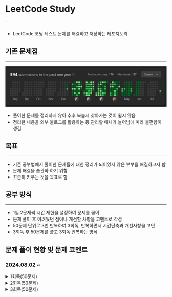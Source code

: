 # LeetCode Study
`
- LeetCode 코딩 테스트 문제를 해결하고 저장하는 레포지토리
## 기존 문제점
***
![sreensh](src/main/resources/img/LeetCodeScreenShot.PNG)
- 풀이한 문제를 정리하지 않아 추후 복습시 찾아가는 것이 쉽지 않음
- 정리한 내용을 외부 불로그를 활용하는 등 관리할 매체가 늘어남에 따라 불편함이 생김

## 목표
***
- 기존 공부법에서 풀이한 문제들에 대한 정리가 되어있지 않은 부부을 해결하고자 함
- 문제 해결을 습관하 하기 위함
- 꾸준히 키우는 것을 목표로 함

## 공부 방식
***
- 1일 2문제씩 시간 제한을 설정하여 문제를 물이
- 문제 풀이 후 어려웠던 점이나 개선할 사항을 코멘트로 작성
- 50문제 단위로 3번 반복하여 3회독, 반복하면서 시간단축과 개선사항을 고민
- 3회독 후 50문제를 풀고 3회독 반복하는 방식

## 문제 풀이 현황 및 문제 코멘트
### 2024.08.02 ~
<details>
<summary>1회독(50문제)</summary>
<br>

| 문제	                                                          | 난이도  | 걸린시간 | 제한시간	 |     날짜     | 코멘트                                                                                        |
|:-------------------------------------------------------------|:----:|:----:|:-----:|:----------:|:-------------------------------------------------------------------------------------------|
| 1. Two Sum                                                   | easy |  11  |  25   | 2024/08/02 |                                                                                            |
| 21. PalindromeNumber                                         | easy |  19  |  25   | 2024/08/02 |                                                                                            |
| 14. Longest Common Prefix                                    | easy |  12  |  25   | 2024/08/03 |                                                                                            |
| 21. Merge Two Sorted Lists                                   | easy |  TO  |  25   | 2024/08/03 | 리스트 자료의 특성을 잘 생각해서 풀어보자                                                                    |
| 14. SqrtX                                                    | easy |  23  |  25   | 2024/08/04 | 이진 탐색을 너무 늦게 생각했다                                                                          |
| 190. Reverse Bits                                            | easy |  12  |  25   | 2024/08/04 | 비트 연산자를 빠르게 생각해 내서 쉽게 풀었음                                                                  |
| 441. Arranging Coins                                         | easy |  15  |  25   | 2024/08/05 | 수학적 접근                                                                                     |
| 530. MinimumAbsoluteDifferenceInBST                          | easy |  21  |  25   | 2024/08/05 |                                                                                            |
| 2053. Kth Distinct String in an Array                        | easy |  20  |  25   | 2024/08/06 | 문제 해석에서 시간 소요, 맵 자료구조 하나로 해결 가능해 보임                                                        |
| 2144. Minimum Cost Of Buying Candies With Discount           | easy |  11  |  25   | 2024/08/06 | 내림 차순 배열을 생각하다 3의 배수를 의미하는 변수를 추가함으로써 더 간결하게 구현하였음                                         |
| 1822. Sign of the Product of an Array                        | easy |  6   |  25   | 2024/08/07 | 초기에 자료형의 메모리를 고려하지 않고 설계하다가 오버플로우 발생                                                       |
| 2129. Capitalize the Title                                   | easy |  22  |  25   | 2024/08/07 | 마지막 공백(" ") 제거를 유의해야 한다                                                                    |
| 2716. Minimize String Length                                 | easy |  7   |  25   | 2024/08/08 |                                                                                            |
| 1827. Minimum Operations to Make the Array Increasing        | easy |  6   |  25   | 2024/08/08 |                                                                                            |
| 1518. Water Bottles                                          | easy |  8   |  25   | 2024/08/09 |                                                                                            |
| 559. Maximum Depth of N-ary Tree                             | easy |  15  |  25   | 2024/08/09 | 트리에서 문제해결 할 때 경게값에서 문제가 발생(뿌리, 잎)하는 것을 조심하자                                                |
| 674. Longest Continuous Increasing Subsequence               | easy |  20  |  25   | 2024/08/10 |                                                                                            |
| 680. Valid Palindrome II                                     | easy |  15  |  25   | 2024/08/10 | 회문 문제의 한 유형.                                                                               |
| 3079. Find the Sum of Encrypted Integers                     | easy |  22  |  25   | 2024/08/11 |                                                                                            |
| 2974. Minimum Number Game                                    | easy |  20  |  25   | 2024/08/11 |                                                                                            |
| 703. Kth Largest Element In a Stream                         | easy |  TO  |  25   | 2024/08/12 | nums가 비어있는 경우, k가 nums의 크기보다 작은 경우 등, 처리해야할 경우의 수가 많았다. 우선순위 queue자료 구조를 활용하면 더 쉽게 풀릴것 같다. |
| 1791. Find Center Of Star Graph                              | easy |  10  |  25   | 2024/08/12 |                                                                                            |
| 1967. Number of Strings That Appear as Substrings in Word    | easy |  6   |  25   | 2024/08/13 | 성능이 않좋게 나왔다. String에서 지원하는 메소드를 그대로 쓴 이유. 다음에는 다른 방식으로 풀 것                                 |
| 2180. Count Integers With Even Digit Sum                     | easy |  17  |  25   | 2024/08/13 |                                                                                            |
| 110. Balanced Binary Tree                                    | easy |  23  |  25   | 2024/08/14 |                                                                                            |
| 145. Binary Tree Postorder Traversal                         | easy |  17  |  25   | 2024/08/14 |                                                                                            |
| 860. Lemonade Change                                         | easy |  20  |  25   | 2024/08/15 |                                                                                            |
| 1636. Sort Array by Increasing Frequency                     | easy |  17  |  25   | 2024/08/15 |                                                                                            |
| 1784. Check if Binary String Has at Most One Segment of Ones | easy |  15  |  25   | 2024/08/16 |                                                                                            |
| 1903. Largest Odd Number in String                           | easy |  7   |  25   | 2024/08/16 |                                                                                            |
| 1437. Check If All 1's Are at Least Length K Places Away     | easy |  16  |  25   | 2024/08/17 | 분기문을 설정하는 사고력을 요구하는 문제였다.                                                                  |
| 1534. Count Good Triplets                                    | easy |  10  |  25   | 2024/08/17 |                                                                                            |
| 594. Longest Harmonious Subsequence                          | easy |  23  |  25   | 2024/08/18 | 조건 분기를 신경써야 할 게 많아서 다른 방법을 고민. Map자료구조를 사용하면서 편하게 해결                                       |
| 509. Fibonacci Number                                        | easy |  10  |  25   | 2024/08/18 |                                                                                            |
| 3194. Minimum Average of Smallest and Largest Elements       | easy |  5   |  25   | 2024/08/19 |                                                                                            |
| 2810. Faulty Keyboard                                        | easy |  12  |  25   | 2024/08/19 | Stringbuilder 내용을 공부                                                                       |
| 2264. Largest 3-Same-Digit Number in String                  | easy |  5   |  25   | 2024/08/20 |                                                                                            |
| 2335. Minimum Amount of Time to Fill Cups                    | easy |  22  |  25   | 2024/08/20 | 조건 분기를 생각하는데 시간이 걸림                                                                        |
| 2255. Count Prefixes of a Given String                       | easy |  15  |  25   | 2024/08/21 | String 객체의 startsWith()메소드를 응용함                                                            |
| 2437. Number of Valid Clock Times                            | easy |  10  |  25   | 2024/08/21 |                                                                                            |
| 476. Number Complement                                       | easy |  20  |  25   | 2024/08/22 | 논리 연산자로 해결하려 했으나 수학적 기법으로 해결하는 것이 더 간편함을 중간에 깨달음                                           |
| 2582. Pass the Pillow                                        | easy |  8   |  25   | 2024/08/22 |                                                                                            |
| 1189. Maximum Number of Ballons                              | easy |  11  |  25   | 2024/08/23 |                                                                                            |
| 1480. Running Sum of 1d Array                                | easy |  3   |  25   | 2024/08/23 |                                                                                            |
| 2099. Find Subsequence of Length K With the Largest Sum      | easy |  TO  |  25   | 2024/08/24 | 기존배열을 무너뜨리지 않기 위한 조치로 우선순위큐 자료구조를 사용하는 것을 배웠음                                              |
| 1844. Replace All Digits with Characters                     | easy |  19  |  25   | 2024/08/24 |                                                                                            |
| 3136. Valid Word                                             | easy |  23  |  25   | 2024/08/25 |                                                                                            |
| 3142. Check if Grid Satisfies Conditions                     | easy |  12  |  25   | 2024/08/25 |                                                                                            |
| 590. N-ary Tree Postorder Traversal                          | easy |  19  |  25   | 2024/08/26 | 깊이 우선탐색을 활용                                                                                |
| 1046. Last Stone Weight                                      | easy |  12  |  25   | 2024/08/26 | 우선순위 큐 자료구조 사용. reverseOrder()를 사용하여 내림차순 정렬 하는 방식을 기억할 것.                                 |

</details>

<details>
<summary>2회독(50문제)</summary>
<br>

| 문제	                                                          | 난이도  | 걸린시간 | 제한시간	 |     날짜     | 코멘트                                                 |
|:-------------------------------------------------------------|:----:|:----:|:----:|:----------:|:----------------------------------------------------|
| 1. Two Sum                                                   | easy |  10  |  25  | 2024/08/27 |                                                     |
| 9. PalindromeNumber                                          | easy |  12  |  25  | 2024/08/27 |                                                     |
| 14. Longest Common Prefix                                    | easy |  15  |  25  | 2024/08/28 | 1회독 시 해결방법으로 동일하게 풀이해서 다른 방식으로 접근.                  |
| 21. Merge Two Sorted Lists                                   | easy |  22  |  25  | 2024/08/28 | 재귀방식으로 해결                                           |
| 14. SqrtX                                                    | easy |  15  |  25  | 2024/08/29 |                                                     |
| 190. Reverse Bits                                            | easy |  10  |  25  | 2024/08/29 |                                                     |
| 441. Arranging Coins                                         | easy |  5   |  25  | 2024/08/30 | 다른 풀이법은 불필요해 보임                                     |
| 530. MinimumAbsoluteDifferenceInBST                          | easy |  21  |  25  | 2024/08/30 | 직관성을 높이기 위해 메소드 분리를 하였음                             |
| 2053. Kth Distinct String in an Array                        | easy |  TO  |  25  | 2024/08/31 | 기존 코드에서 시간, 공간복잡도가 개선된 코드를 보고 작성                    |
| 2144. Minimum Cost Of Buying Candies With Discount           | easy |  10  |  25  | 2024/08/31 |                                                     |
| 1822. Sign of the Product of an Array                        | easy |  5   |  25  | 2024/09/01 |                                                     |
| 2129. Capitalize the Title                                   | easy |  17  |  25  | 2024/09/01 |                                                     |
| 2716. Minimize String Length                                 | easy |  5   |  25  | 2024/09/02 | set자료구조를 사용해야 할 것을 바로 인지함                           |
| 1827. Minimum Operations to Make the Array Increasing        | easy |  5   |  25  | 2024/09/02 |                                                     |
| 1518. Water Bottles                                          | easy |  6   |  25  | 2024/09/03 |                                                     |
| 559. Maximum Depth of N-ary Tree                             | easy |  13  |  25  | 2024/09/03 |                                                     |
| 674. Longest Continuous Increasing Subsequence               | easy |  5   |  25  | 2024/09/04 | 스택 자료구조를 활용, 가독성을 높임                                |
| 680. Valid Palindrome II                                     | easy |  22  |  25  | 2024/09/04 |                                                     |
| 3079. Find the Sum of Encrypted Integers                     | easy |  16  |  25  | 2024/09/05 | 코드 간편화 진행                                           |
| 2974. Minimum Number Game                                    | easy |  6   |  25  | 2024/09/05 |                                                     |
| 703. Kth Largest Element In a Stream                         | easy |  TO  |  25  | 2024/09/06 | 우선순위큐를 활용한 문제풀이로 해결                                 |
| 1791. Find Center Of Star Graph                              | easy |  3   |  25  | 2024/09/06 |                                                     |
| 1967. Number of Strings That Appear as Substrings in Word    | easy |  3   |  25  | 2024/09/07 |                                                     |
| 2180. Count Integers With Even Digit Sum                     | easy |  18  |  25  | 2024/09/07 | 검증을 진행하는 로직을 메소드로 분리해서 사용하였음                        |
| 110. Balanced Binary Tree                                    | easy |  12  |  25  | 2024/09/08 |                                                     |
| 145. Binary Tree Postorder Traversal                         | easy |  11  |  25  | 2024/09/08 |                                                     |
| 860. Lemonade Change                                         | easy |  22  |  25  | 2024/09/09 |                                                     |
| 1636. Sort Array by Increasing Frequency                     | easy |  17  |  25  | 2024/09/09 |                                                     |
| 1784. Check if Binary String Has at Most One Segment of Ones | easy |  22  |  25  | 2024/09/10 |                                                     |
| 1903. Largest Odd Number in String                           | easy |  10  |  25  | 2024/09/10 |                                                     |
| 1437. Check If All 1's Are at Least Length K Places Away     | easy |  -   |  25  | 2024/09/11 |                                                     |
| 1534. Count Good Triplets                                    | easy |  -   |  25  | 2024/09/11 |                                                     |
| 594. Longest Harmonious Subsequence                          | easy |  20  |  25  | 2024/09/12 |                                                     |
| 509. Fibonacci Number                                        | easy |  12  |  25  | 2024/09/12 |                                                     |
| 3194. Minimum Average of Smallest and Largest Elements       | easy |  12  |  25  | 2024/09/13 | 정렬과정을 제외한 풀이법으로 성능 개선                               |
| 2810. Faulty Keyboard                                        | easy |  10  |  25  | 2024/09/13 | StringBuilder관련 내용을 다시 찾아보았다. 안보고 풀 수 있게 숙지하는 것이 좋음 |
| 2264. Largest 3-Same-Digit Number in String                  | easy |  18  |  25  | 2024/09/14 |                                                     |
| 2335. Minimum Amount of Time to Fill Cups                    | easy |  12  |  25  | 2024/09/14 | 수학적 접근으로 코드 개선                                      |
| 2255. Count Prefixes of a Given String                       | easy |  TO  |  25  | 2024/09/15 | startWith() 메소드 동작을 직접 구현해 보았음                      |
| 2437. Number of Valid Clock Times                            | easy |  18  |  25  | 2024/09/15 |                                                     |
| 476. Number Complement                                       | easy |  10  |  25  | 2024/09/16 | Integer 내장함수 highestOneBit()를 활용                    |
| 2582. Pass the Pillow                                        | easy |  15  |  25  | 2024/09/16 |                                                     |
| 1189. Maximum Number of Ballons                              | easy |  14  |  25  | 2024/09/17 |                                                     |
| 1480. Running Sum of 1d Array                                | easy |  10  |  25  | 2024/09/17 |                                                     |
| 2099. Find Subsequence of Length K With the Largest Sum      | easy |  23  |  25  | 2024/09/18 |                                                     |
| 1844. Replace All Digits with Characters                     | easy |  20  |  25  | 2024/09/18 |                                                     |
| 3136. Valid Word                                             | easy |  15  |  25  | 2024/09/19 |                                                     |
| 3142. Check if Grid Satisfies Conditions                     | easy |  9   |  25  | 2024/09/19 |                                                     |
| 590. N-ary Tree Postorder Traversal                          | easy |  17  |  25  | 2024/09/20 |                                                     |
| 1046. Last Stone Weight                                      | easy |  15  |  25  | 2024/09/20 |                                                     |

</details>

<details>
<summary>3회독(50문제)</summary>
<br>

| 문제	                                                          | 난이도  | 걸린시간 | 제한시간	 |     날짜     | 코멘트                                |
|:-------------------------------------------------------------|:----:|:----:|:----:|:----------:|:-----------------------------------|
| 1. Two Sum                                                   | easy |  6   |  25  | 2024/09/21 |                                    |
| 9. PalindromeNumber                                          | easy |  8   |  25  | 2024/09/21 |                                    |
| 14. Longest Common Prefix                                    | easy |  12  |  25  | 2024/09/22 |                                    |
| 21. Merge Two Sorted Lists                                   | easy |  10  |  25  | 2024/09/22 |                                    |
| 69. SqrtX                                                    | easy |  3   |  25  | 2024/09/23 | 제공되는 프레임워크를 사용하자                   |
| 190. Reverse Bits                                            | easy |  12  |  25  | 2024/09/23 |                                    |
| 441. Arranging Coins                                         | easy |  15  |  25  | 2024/09/24 | 양끝을 한번에 처리하면서 속도를 향상               |
| 530. Minimum Absolute Difference in BST                      | easy |  22  |  25  | 2024/09/24 |                                    |
| 2053. Kth Distinct String in an Array                        | easy |  10  |  25  | 2024/09/25 |                                    |
| 2144. Minimum Cost Of Buying Candies With Discount           | easy |  11  |  25  | 2024/09/25 |                                    |
| 1822. Sign of the Product of an Array                        | easy |  10  |  25  | 2024/09/26 |                                    |
| 2129. Capitalize the Title                                   | easy |  19  |  25  | 2024/09/26 | 스트링 빌더를 사용                         |
| 2716. Minimize String Length                                 | easy |  3   |  25  | 2024/09/27 |                                    |
| 1827. Minimum Operations to Make the Array Increasing        | easy |  9   |  25  | 2024/09/27 |                                    |
| 1518. Water Bottles                                          | easy |  12  |  25  | 2024/09/28 |                                    |
| 559. Maximum Depth of N-ary Tree                             | easy |  15  |  25  | 2024/09/28 |                                    |
| 674. Longest Continuous Increasing Subsequence               | easy |  14  |  25  | 2024/09/29 |                                    |
| 680. Valid Palindrome II                                     | easy |  22  |  25  | 2024/09/29 | 깔끔한 풀이법 작성                         |
| 3079. Find the Sum of Encrypted Integers                     | easy |  20  |  25  | 2024/09/30 |                                    |
| 2974. Minimum Number Game                                    | easy |  15  |  25  | 2024/09/30 |                                    |
| 703. Kth Largest Element In a Stream                         | easy |  19  |  25  | 2024/10/01 |                                    |
| 1791. Find Center Of Star Graph                              | easy |  7   |  25  | 2024/10/01 |                                    |
| 1967. Number of Strings That Appear as Substrings in Word    | easy |  4   |  25  | 2024/10/02 |                                    |
| 2180. Count Integers With Even Digit Sum                     | easy |  8   |  25  | 2024/10/02 |                                    |
| 110. Balanced Binary Tree                                    | easy |  10  |  25  | 2024/10/03 |                                    |
| 145. Binary Tree Postorder Traversal                         | easy |  11  |  25  | 2024/10/03 |                                    |
| 860. Lemonade Change                                         | easy |  15  |  25  | 2024/10/04 |                                    |
| 1636. Sort Array by Increasing Frequency                     | easy |  14  |  25  | 2024/10/04 |                                    |
| 1784. Check if Binary String Has at Most One Segment of Ones | easy |  15  |  25  | 2024/10/05 |                                    |
| 1903. Largest Odd Number in String                           | easy |  6   |  25  | 2024/10/05 |                                    |
| 1437. Check If All 1's Are at Least Length K Places Away     | easy |  10  |  25  | 2024/10/06 |                                    |
| 1534. Count Good Triplets                                    | easy |  18  |  25  | 2024/10/06 | 3중 for문을 해체할 수 있는 방법을 찾느라 시간을 더 소모 |
| 594. Longest Harmonious Subsequence                          | easy |  15  |  25  | 2024/10/07 |                                    |
| 509. Fibonacci Number                                        | easy |  8   |  25  | 2024/10/07 |                                    |
| 3194. Minimum Average of Smallest and Largest Elements       | easy |  10  |  25  | 2024/10/08 |                                    |
| 2810. Faulty Keyboard                                        | easy |  12  |  25  | 2024/10/08 |                                    |
| 2264. Largest 3-Same-Digit Number in String                  | easy |  8   |  25  | 2024/10/09 |                                    |
| 2335. Minimum Amount of Time to Fill Cups                    | easy |  16  |  25  | 2024/10/09 |                                    |
| 2255. Count Prefixes of a Given String                       | easy |  5   |  25  | 2024/10/10 |                                    |
| 2437. Number of Valid Clock Times                            | easy |  11  |  25  | 2024/10/10 |                                    |
| 476. Number Complement                                       | easy |  10  |  25  | 2024/10/11 |                                    |
| 2582. Pass the Pillow                                        | easy |  6   |  25  | 2024/10/11 |                                    |
| 1189. Maximum Number of Ballons                              | easy |  14  |  25  | 2024/10/12 |                                    |
| 1480. Running Sum of 1d Array                                | easy |  10  |  25  | 2024/10/12 |                                    |
| 2099. Find Subsequence of Length K With the Largest Sum      | easy |      |  25  |            |                                    |
| 1844. Replace All Digits with Characters                     | easy |      |  25  |            |                                    |
| 3136. Valid Word                                             | easy |      |  25  |            |                                    |
| 3142. Check if Grid Satisfies Conditions                     | easy |      |  25  |            |                                    |
| 590. N-ary Tree Postorder Traversal                          | easy |      |  25  |            |                                    |
| 1046. Last Stone Weight                                      | easy |      |  25  |            |                                    |

</details>